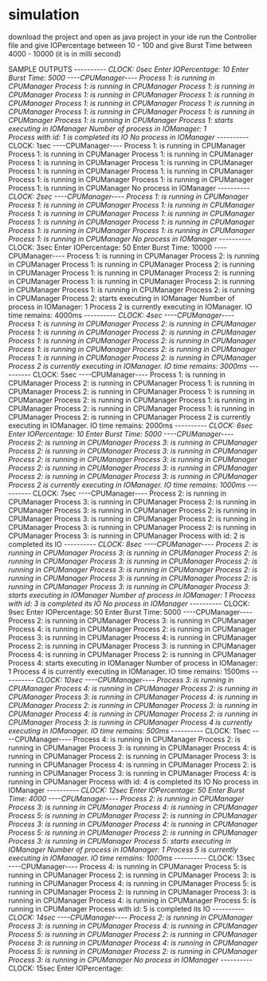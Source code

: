 # simulation

download the project and open as java project in your ide
run the Controller file
and give IOPercentage between 10 - 100
and give Burst Time between 4000 - 10000 (it is in milli second)

SAMPLE OUTPUTS
-----*-----
CLOCK: 0sec
Enter IOPercentage: 10
Enter Burst Time: 5000
----CPUManager----
Process 1: is running in CPUManager
Process 1: is running in CPUManager
Process 1: is running in CPUManager
Process 1: is running in CPUManager
Process 1: is running in CPUManager
Process 1: is running in CPUManager
Process 1: is running in CPUManager
Process 1: is running in CPUManager
Process 1: is running in CPUManager
Process 1: is running in CPUManager
Process 1: starts executing in IOManager
Number of process in IOManager: 1     
Process with id: 1 is completed its IO
No process in IOManager
-----*-----
CLOCK: 1sec
----CPUManager----
Process 1: is running in CPUManager
Process 1: is running in CPUManager
Process 1: is running in CPUManager
Process 1: is running in CPUManager
Process 1: is running in CPUManager
Process 1: is running in CPUManager
Process 1: is running in CPUManager
Process 1: is running in CPUManager
Process 1: is running in CPUManager
Process 1: is running in CPUManager
No process in IOManager
-----*-----
CLOCK: 2sec
----CPUManager----
Process 1: is running in CPUManager
Process 1: is running in CPUManager
Process 1: is running in CPUManager
Process 1: is running in CPUManager
Process 1: is running in CPUManager
Process 1: is running in CPUManager
Process 1: is running in CPUManager
Process 1: is running in CPUManager
Process 1: is running in CPUManager
Process 1: is running in CPUManager
No process in IOManager
-----*-----
CLOCK: 3sec
Enter IOPercentage: 50
Enter Burst Time: 10000
----CPUManager----
Process 1: is running in CPUManager
Process 2: is running in CPUManager
Process 1: is running in CPUManager
Process 2: is running in CPUManager
Process 1: is running in CPUManager
Process 2: is running in CPUManager
Process 1: is running in CPUManager
Process 2: is running in CPUManager
Process 1: is running in CPUManager
Process 2: is running in CPUManager
Process 2: starts executing in IOManager
Number of process in IOManager: 1
Process 2 is currently executing in IOManager. IO time remains: 4000ms
-----*-----
CLOCK: 4sec
----CPUManager----
Process 1: is running in CPUManager
Process 2: is running in CPUManager
Process 1: is running in CPUManager
Process 2: is running in CPUManager
Process 1: is running in CPUManager
Process 2: is running in CPUManager
Process 1: is running in CPUManager
Process 2: is running in CPUManager
Process 1: is running in CPUManager
Process 2: is running in CPUManager
Process 2 is currently executing in IOManager. IO time remains: 3000ms
-----*-----
CLOCK: 5sec
----CPUManager----
Process 1: is running in CPUManager
Process 2: is running in CPUManager
Process 1: is running in CPUManager
Process 2: is running in CPUManager
Process 1: is running in CPUManager
Process 2: is running in CPUManager
Process 1: is running in CPUManager
Process 2: is running in CPUManager
Process 1: is running in CPUManager
Process 2: is running in CPUManager
Process 2 is currently executing in IOManager. IO time remains: 2000ms
-----*-----
CLOCK: 6sec
Enter IOPercentage: 10
Enter Burst Time: 5000
----CPUManager----
Process 2: is running in CPUManager
Process 3: is running in CPUManager
Process 2: is running in CPUManager
Process 3: is running in CPUManager
Process 2: is running in CPUManager
Process 3: is running in CPUManager
Process 2: is running in CPUManager
Process 3: is running in CPUManager
Process 2: is running in CPUManager
Process 3: is running in CPUManager
Process 2 is currently executing in IOManager. IO time remains: 1000ms
-----*-----
CLOCK: 7sec
----CPUManager----
Process 2: is running in CPUManager
Process 3: is running in CPUManager
Process 2: is running in CPUManager
Process 3: is running in CPUManager
Process 2: is running in CPUManager
Process 3: is running in CPUManager
Process 2: is running in CPUManager
Process 3: is running in CPUManager
Process 2: is running in CPUManager
Process 3: is running in CPUManager
Process with id: 2 is completed its IO
-----*-----
CLOCK: 8sec
----CPUManager----
Process 2: is running in CPUManager
Process 3: is running in CPUManager
Process 2: is running in CPUManager
Process 3: is running in CPUManager
Process 2: is running in CPUManager
Process 3: is running in CPUManager
Process 2: is running in CPUManager
Process 3: is running in CPUManager
Process 2: is running in CPUManager
Process 3: is running in CPUManager
Process 3: starts executing in IOManager
Number of process in IOManager: 1
Process with id: 3 is completed its IO
No process in IOManager
-----*-----
CLOCK: 9sec
Enter IOPercentage: 50
Enter Burst Time: 5000
----CPUManager----
Process 2: is running in CPUManager
Process 3: is running in CPUManager
Process 4: is running in CPUManager
Process 2: is running in CPUManager
Process 3: is running in CPUManager
Process 4: is running in CPUManager
Process 2: is running in CPUManager
Process 3: is running in CPUManager
Process 4: is running in CPUManager
Process 2: is running in CPUManager
Process 4: starts executing in IOManager
Number of process in IOManager: 1
Process 4 is currently executing in IOManager. IO time remains: 1500ms
-----*-----
CLOCK: 10sec
----CPUManager----
Process 3: is running in CPUManager
Process 4: is running in CPUManager
Process 2: is running in CPUManager
Process 3: is running in CPUManager
Process 4: is running in CPUManager
Process 2: is running in CPUManager
Process 3: is running in CPUManager
Process 4: is running in CPUManager
Process 2: is running in CPUManager
Process 3: is running in CPUManager
Process 4 is currently executing in IOManager. IO time remains: 500ms
-----*-----
CLOCK: 11sec
----CPUManager----
Process 4: is running in CPUManager
Process 2: is running in CPUManager
Process 3: is running in CPUManager
Process 4: is running in CPUManager
Process 2: is running in CPUManager
Process 3: is running in CPUManager
Process 4: is running in CPUManager
Process 2: is running in CPUManager
Process 3: is running in CPUManager
Process 4: is running in CPUManager
Process with id: 4 is completed its IO
No process in IOManager
-----*-----
CLOCK: 12sec
Enter IOPercentage: 50
Enter Burst Time: 4000
----CPUManager----
Process 2: is running in CPUManager
Process 3: is running in CPUManager
Process 4: is running in CPUManager
Process 5: is running in CPUManager
Process 2: is running in CPUManager
Process 3: is running in CPUManager
Process 4: is running in CPUManager
Process 5: is running in CPUManager
Process 2: is running in CPUManager
Process 3: is running in CPUManager
Process 5: starts executing in IOManager
Number of process in IOManager: 1
Process 5 is currently executing in IOManager. IO time remains: 1000ms
-----*-----
CLOCK: 13sec
----CPUManager----
Process 4: is running in CPUManager
Process 5: is running in CPUManager
Process 2: is running in CPUManager
Process 3: is running in CPUManager
Process 4: is running in CPUManager
Process 5: is running in CPUManager
Process 2: is running in CPUManager
Process 3: is running in CPUManager
Process 4: is running in CPUManager
Process 5: is running in CPUManager
Process with id: 5 is completed its IO
-----*-----
CLOCK: 14sec
----CPUManager----
Process 2: is running in CPUManager
Process 3: is running in CPUManager
Process 4: is running in CPUManager
Process 5: is running in CPUManager
Process 2: is running in CPUManager
Process 3: is running in CPUManager
Process 4: is running in CPUManager
Process 5: is running in CPUManager
Process 2: is running in CPUManager
Process 3: is running in CPUManager
No process in IOManager
-----*-----
CLOCK: 15sec
Enter IOPercentage:
